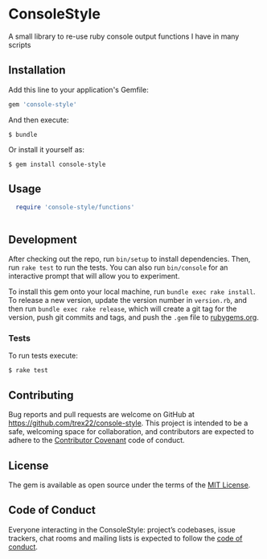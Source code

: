 #  ConsoleStyle
A small library to re-use ruby console output functions I have in many scripts

## Installation

Add this line to your application's Gemfile:

```ruby
gem 'console-style'
```

And then execute:

    $ bundle

Or install it yourself as:

    $ gem install console-style

## Usage

```ruby
  require 'console-style/functions'



```

## Development

After checking out the repo, run `bin/setup` to install dependencies. Then, run `rake test` to run the tests. You can also run `bin/console` for an interactive prompt that will allow you to experiment.

To install this gem onto your local machine, run `bundle exec rake install`. To release a new version, update the version number in `version.rb`, and then run `bundle exec rake release`, which will create a git tag for the version, push git commits and tags, and push the `.gem` file to [rubygems.org](https://rubygems.org).

### Tests
To run tests execute:

    $ rake test

## Contributing

Bug reports and pull requests are welcome on GitHub at https://github.com/trex22/console-style. This project is intended to be a safe, welcoming space for collaboration, and contributors are expected to adhere to the [Contributor Covenant](http://contributor-covenant.org) code of conduct.

## License

The gem is available as open source under the terms of the [MIT License](https://opensource.org/licenses/MIT).

## Code of Conduct

Everyone interacting in the ConsoleStyle: project’s codebases, issue trackers, chat rooms and mailing lists is expected to follow the [code of conduct](https://github.com/trex22/console-style/blob/master/CODE_OF_CONDUCT.md).

